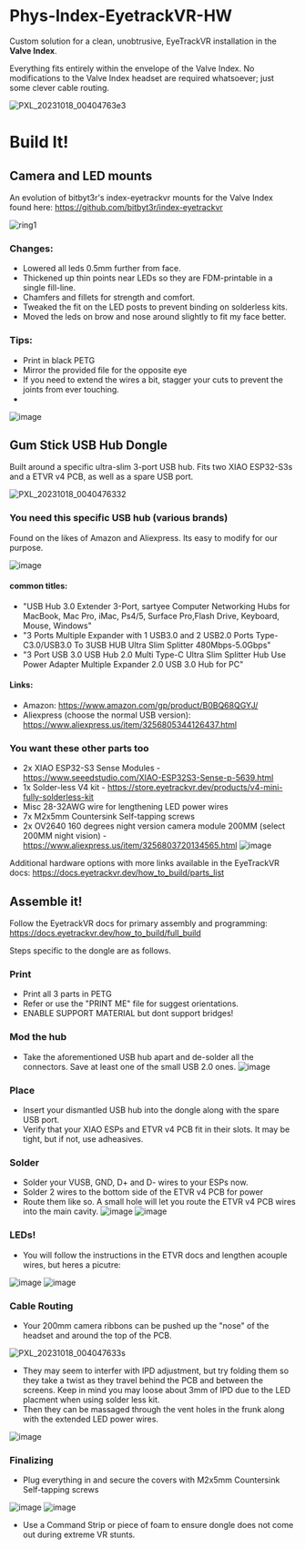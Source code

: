 # Phys-Index-EyetrackVR-HW
Custom solution for a clean, unobtrusive, EyeTrackVR installation in the **Valve Index**.  

Everything fits entirely within the envelope of the Valve Index. No modifications to the Valve Index headset are required whatsoever; just some clever cable routing. 

![PXL_20231018_00404763e3](https://github.com/Physics-Dude/Phys-Index-EyetrackVR-HW/assets/22563517/8c080cf6-a962-46f6-8bd3-6d09f6639588)

# Build It! 

## Camera and LED mounts
An evolution of bitbyt3r's index-eyetrackvr mounts for the Valve Index found here: https://github.com/bitbyt3r/index-eyetrackvr  

![ring1](https://github.com/Physics-Dude/Phys-Index-EyetrackVR-HW/assets/22563517/75ffa358-d365-4c69-a2b8-b3b5f11d3ec9)

### Changes:
- Lowered all leds 0.5mm further from face.
- Thickened up thin points near LEDs so they are FDM-printable in a single fill-line.
- Chamfers and fillets for strength and comfort.
- Tweaked the fit on the LED posts to prevent binding on solderless kits.
- Moved the leds on brow and nose around slightly to fit my face better.
### Tips:
- Print in black PETG
- Mirror the provided file for the opposite eye
- If you need to extend the wires a bit, stagger your cuts to prevent the joints from ever touching.
- 
![image](https://github.com/Physics-Dude/Phys-Index-EyetrackVR-HW/assets/22563517/733aed90-dc2c-43e0-855d-7d30ac13537b)


## Gum Stick USB Hub Dongle
Built around a specific ultra-slim 3-port USB hub. Fits two XIAO ESP32-S3s and a ETVR v4 PCB, as well as a spare USB port.

![PXL_20231018_0040476332](https://github.com/Physics-Dude/Phys-Index-EyetrackVR-HW/assets/22563517/da7355d1-1a2c-4d7f-8379-2673ab07c646)

### You need this specific USB hub (various brands)
Found on the likes of Amazon and Aliexpress. Its easy to modify for our purpose.

![image](https://github.com/Physics-Dude/Phys-Index-EyetrackVR-HW/assets/22563517/8e3a4ef0-a15b-4418-8a45-440920a90913)
#### common titles:
- "USB Hub 3.0 Extender 3-Port, sartyee Computer Networking Hubs for MacBook, Mac Pro, iMac, Ps4/5, Surface Pro,Flash Drive, Keyboard, Mouse, Windows"
- "3 Ports Multiple Expander with 1 USB3.0 and 2 USB2.0 Ports Type-C3.0/USB3.0 To 3USB HUB Ultra Slim Splitter 480Mbps-5.0Gbps"
- "3 Port USB 3.0 USB Hub 2.0 Multi Type-C Ultra Slim Splitter Hub Use Power Adapter Multiple Expander 2.0 USB 3.0 Hub for PC"
#### Links:
- Amazon: https://www.amazon.com/gp/product/B0BQ68QGYJ/  
- Aliexpress (choose the normal USB version): https://www.aliexpress.us/item/3256805344126437.html

### You want these other parts too
- 2x XIAO ESP32-S3 Sense Modules - https://www.seeedstudio.com/XIAO-ESP32S3-Sense-p-5639.html
- 1x Solder-less V4 kit - https://store.eyetrackvr.dev/products/v4-mini-fully-solderless-kit
- Misc 28-32AWG wire for lengthening LED power wires
- 7x M2x5mm Countersink Self-tapping screws
- 2x OV2640 160 degrees night version camera module 200MM (select 200MM night vision) - https://www.aliexpress.us/item/3256803720134565.html
![image](https://github.com/Physics-Dude/Phys-Index-EyetrackVR-HW/assets/22563517/6d43e56d-f3b4-4b63-8018-cfa709f892cf)

Additional hardware options with more links available in the EyeTrackVR docs: https://docs.eyetrackvr.dev/how_to_build/parts_list

## Assemble it!
Follow the EyetrackVR docs for primary assembly and programming: https://docs.eyetrackvr.dev/how_to_build/full_build

Steps specific to the dongle are as follows.

### Print 
- Print all 3 parts in PETG
- Refer or use the "PRINT ME" file for suggest orientations.
- ENABLE SUPPORT MATERIAL but dont support bridges!

### Mod the hub
- Take the aforementioned USB hub apart and de-solder all the connectors. Save at least one of the small USB 2.0 ones.
![image](https://github.com/Physics-Dude/Phys-Index-EyetrackVR-HW/assets/22563517/3a32afaa-90f1-43b7-b7e9-bd138087fbd3)

### Place
- Insert your dismantled USB hub into the dongle along with the spare USB port.
- Verify that your XIAO ESPs and ETVR v4 PCB fit in their slots. It may be tight, but if not, use adheasives.

### Solder
- Solder your VUSB, GND, D+ and D- wires to your ESPs now.
- Solder 2 wires to the bottom side of the ETVR v4 PCB for power
- Route them like so. A small hole will let you route the ETVR v4 PCB wires into the main cavity.
![image](https://github.com/Physics-Dude/Phys-Index-EyetrackVR-HW/assets/22563517/ebd1d97f-1db6-4820-9f7b-50051227cad2)
![image](https://github.com/Physics-Dude/Phys-Index-EyetrackVR-HW/assets/22563517/52638c85-f386-4deb-83b4-8d3549d063b0)

### LEDs!
- You will follow the instructions in the ETVR docs and lengthen acouple wires, but heres a picutre:

![image](https://github.com/Physics-Dude/Phys-Index-EyetrackVR-HW/assets/22563517/bbc47e03-1810-4876-a0a2-2518bddf8ec5)
![image](https://github.com/Physics-Dude/Phys-Index-EyetrackVR-HW/assets/22563517/8baa2691-1626-4aee-9ac5-a737e5327128)

### Cable Routing
- Your 200mm camera ribbons can be pushed up the "nose" of the headset and around the top of the PCB.

![PXL_20231018_004047633s](https://github.com/Physics-Dude/Phys-Index-EyetrackVR-HW/assets/22563517/fd6dcf94-8be5-466a-bdce-bf8423faa027)

- They may seem to interfer with IPD adjustment, but try folding them so they take a twist as they travel behind the PCB and between the screens. Keep in mind you may loose about 3mm of IPD due to the LED placment when using solder less kit.
- Then they can be massaged through the vent holes in the frunk along with the extended LED power wires.

![image](https://github.com/Physics-Dude/Phys-Index-EyetrackVR-HW/assets/22563517/c754b300-ecd5-4464-b1a7-9f2dc4894f6c)

### Finalizing
- Plug everything in and secure the covers with M2x5mm Countersink Self-tapping screws

![image](https://github.com/Physics-Dude/Phys-Index-EyetrackVR-HW/assets/22563517/67f0c657-843d-442d-97dd-5f78bee0b4ff)
![image](https://github.com/Physics-Dude/Phys-Index-EyetrackVR-HW/assets/22563517/c9c60c26-1061-466f-9613-d339a1038839)

- Use a Command Strip or piece of foam to ensure dongle does not come out during extreme VR stunts.


